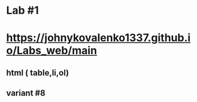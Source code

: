 # Lab #1 
# https://johnykovalenko1337.github.io/Labs_web/main
## html ( table,li,ol)
## variant #8

